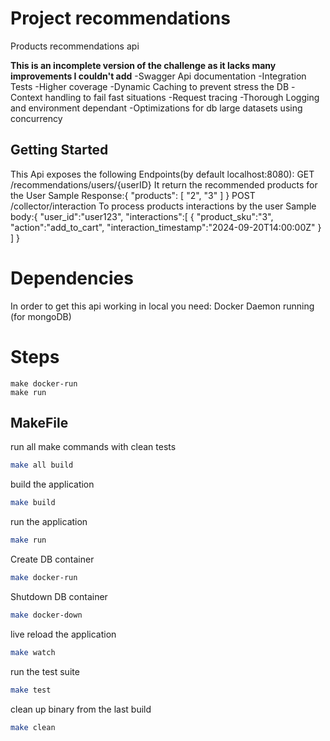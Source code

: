 # Project recommendations

Products recommendations api

**This is an incomplete version of the challenge as it lacks many improvements I couldn't add**
    -Swagger Api documentation
    -Integration Tests
    -Higher coverage
    -Dynamic Caching to prevent stress the DB
    -Context handling to fail fast situations
    -Request tracing
    -Thorough Logging and environment dependant
    -Optimizations for db large datasets using concurrency



## Getting Started

This Api exposes the following Endpoints(by default localhost:8080):
    GET /recommendations/users/{userID}     It return the recommended products for the User
                Sample Response:{
                                    "products": [
                                        "2",
                                        "3"
                                    ]
                                }
    POST /collector/interaction             To process products interactions by the user
                Sample body:{
                                "user_id":"user123",
                                "interactions":[
                                    {
                                        "product_sku":"3",
                                        "action":"add_to_cart",
                                        "interaction_timestamp":"2024-09-20T14:00:00Z"
                                    }
                                ]
                            }
    

# Dependencies
In order to get this api working in local you need:
    Docker Daemon running (for mongoDB)


# Steps
    
    make docker-run    
    make run

## MakeFile

run all make commands with clean tests
```bash
make all build
```

build the application
```bash
make build
```

run the application
```bash
make run
```

Create DB container
```bash
make docker-run
```

Shutdown DB container
```bash
make docker-down
```

live reload the application
```bash
make watch
```

run the test suite
```bash
make test
```

clean up binary from the last build
```bash
make clean
```